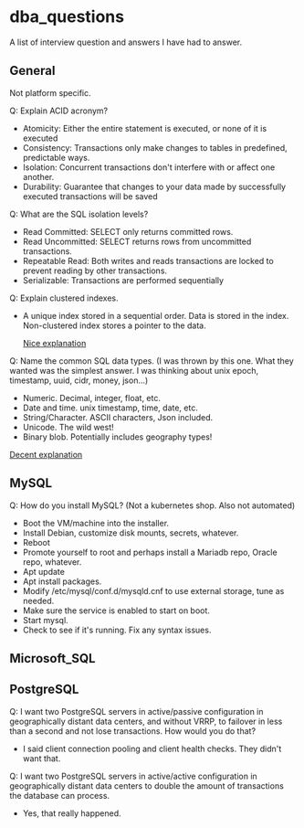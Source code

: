 # dba_questions
A list of interview question and answers I have had to answer.

## General 
Not platform specific.

Q: Explain ACID acronym?

   - Atomicity: Either the entire statement is executed, or none of it is executed
   - Consistency: Transactions only make changes to tables in predefined, predictable ways. 
   - Isolation:  Concurrent transactions don't interfere with or affect one another. 
   - Durability: Guarantee that changes to your data made by successfully executed transactions will be saved
     
Q: What are the SQL isolation levels?

- Read Committed: SELECT only returns committed rows.
- Read Uncommitted: SELECT returns rows from uncommitted transactions.
- Repeatable Read: Both writes and reads transactions are locked to prevent reading by other transactions.
- Serializable: Transactions are performed sequentially
     
Q: Explain clustered indexes.

- A unique index stored in a sequential order.  Data is stored in the index.  
    Non-clustered index stores a pointer to the data.
    
   [Nice explanation](https://www.geeksforgeeks.org/difference-between-clustered-and-non-clustered-index/)
   
Q: Name the common SQL data types.  (I was thrown by this one. What they wanted was the simplest answer. I was thinking about unix epoch, timestamp, uuid, cidr, money, json...)

- Numeric. Decimal, integer, float, etc.
- Date and time. unix timestamp, time, date, etc.
- String/Character.  ASCII characters, Json included.
- Unicode. The wild west!
- Binary blob. Potentially includes geography types!
     
[Decent explanation](https://www.digitalocean.com/community/tutorials/sql-data-types)

## MySQL
Q: How do you install MySQL? (Not a kubernetes shop.  Also not automated)

- Boot the VM/machine into the installer.
- Install Debian, customize disk mounts, secrets, whatever.
- Reboot
- Promote yourself to root and perhaps install a Mariadb repo, Oracle repo, whatever.
- Apt update
- Apt install packages.
- Modify /etc/mysql/conf.d/mysqld.cnf to use external storage, tune as needed.
- Make sure the service is enabled to start on boot.
- Start mysql.
- Check to see if it's running.  Fix any syntax issues.
 
## Microsoft_SQL


## PostgreSQL
Q: I want two PostgreSQL servers in active/passive configuration in geographically distant data centers, and without VRRP, to failover in less than a second and not lose transactions.  How would you do that?

- I said client connection pooling and client health checks.  They didn't want that. 

Q: I want two PostgreSQL servers in active/active configuration in geographically distant data centers to double the amount of transactions the database can process.

- Yes, that really happened.

